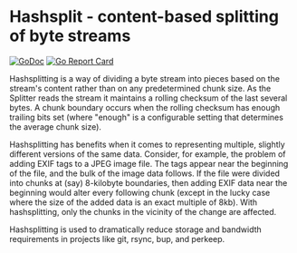 # Hashsplit - content-based splitting of byte streams

[![GoDoc](https://godoc.org/github.com/bobg/hashsplit?status.svg)](https://godoc.org/github.com/bobg/hashsplit)
[![Go Report Card](https://goreportcard.com/badge/github.com/bobg/hashsplit)](https://goreportcard.com/report/github.com/bobg/hashsplit)

Hashsplitting is a way of dividing a byte stream into pieces
based on the stream's content rather than on any predetermined chunk size.
As the Splitter reads the stream it maintains a rolling checksum of the last several bytes.
A chunk boundary occurs when the rolling checksum has enough trailing bits set
(where "enough" is a configurable setting that determines the average chunk size).

Hashsplitting has benefits when it comes to representing multiple,
slightly different versions of the same data.
Consider, for example, the problem of adding EXIF tags to a JPEG image file.
The tags appear near the beginning of the file, and the bulk of the image data follows.
If the file were divided into chunks at (say) 8-kilobyte boundaries,
then adding EXIF data near the beginning would alter every following chunk
(except in the lucky case where the size of the added data is an exact multiple of 8kb).
With hashsplitting, only the chunks in the vicinity of the change are affected.

Hashsplitting is used to dramatically reduce storage and bandwidth requirements
in projects like git, rsync, bup, and perkeep.
